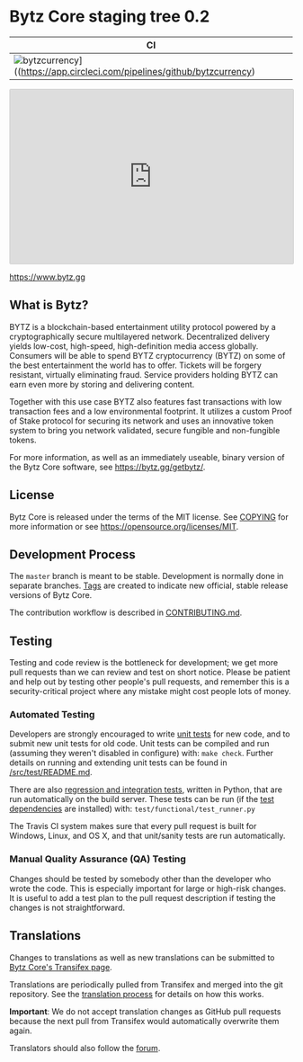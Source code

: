 Bytz Core staging tree 0.2
===========================

|CI|
|-|
|![bytzcurrency](https://circleci.com/gh/bytzcurrency/BYTZ.svg?style=shield)]((https://app.circleci.com/pipelines/github/bytzcurrency)|

<iframe src="https://snapcraft.io/bytz/embedded?button=black" frameborder="0" width="100%" height="310px" style="border: 1px solid #CCC; border-radius: 2px;"></iframe>

https://www.bytz.gg


What is Bytz?
-------------

BYTZ is a blockchain-based entertainment utility protocol powered by a
cryptographically secure multilayered network. Decentralized delivery
yields low-cost, high-speed, high-definition media access globally.
Consumers will be able to spend BYTZ cryptocurrency (BYTZ) on some
of the best entertainment the world has to offer. Tickets will be forgery
resistant, virtually eliminating fraud. Service providers holding BYTZ can
earn even more by storing and delivering content.

Together with this use case BYTZ also features fast transactions with low
transaction fees and a low environmental footprint. It utilizes a custom Proof
of Stake protocol for securing its network and uses an innovative token system
to bring you network validated, secure fungible and non-fungible tokens.

For more information, as well as an immediately useable, binary version of
the Bytz Core software, see https://bytz.gg/getbytz/.


License
-------

Bytz Core is released under the terms of the MIT license. See [COPYING](COPYING) for more
information or see https://opensource.org/licenses/MIT.

Development Process
-------------------

The `master` branch is meant to be stable. Development is normally done in separate branches.
[Tags](https://github.com/bytzcurrency/bytz/tags) are created to indicate new official,
stable release versions of Bytz Core.

The contribution workflow is described in [CONTRIBUTING.md](CONTRIBUTING.md).

Testing
-------

Testing and code review is the bottleneck for development; we get more pull
requests than we can review and test on short notice. Please be patient and help out by testing
other people's pull requests, and remember this is a security-critical project where any mistake might cost people
lots of money.

### Automated Testing

Developers are strongly encouraged to write [unit tests](src/test/README.md) for new code, and to
submit new unit tests for old code. Unit tests can be compiled and run
(assuming they weren't disabled in configure) with: `make check`. Further details on running
and extending unit tests can be found in [/src/test/README.md](/src/test/README.md).

There are also [regression and integration tests](/test), written
in Python, that are run automatically on the build server.
These tests can be run (if the [test dependencies](/test) are installed) with: `test/functional/test_runner.py`

The Travis CI system makes sure that every pull request is built for Windows, Linux, and OS X, and that unit/sanity tests are run automatically.

### Manual Quality Assurance (QA) Testing

Changes should be tested by somebody other than the developer who wrote the
code. This is especially important for large or high-risk changes. It is useful
to add a test plan to the pull request description if testing the changes is
not straightforward.

Translations
------------

Changes to translations as well as new translations can be submitted to
[Bytz Core's Transifex page](https://www.transifex.com/projects/p/bytz/).

Translations are periodically pulled from Transifex and merged into the git repository. See the
[translation process](doc/translation_process.md) for details on how this works.

**Important**: We do not accept translation changes as GitHub pull requests because the next
pull from Transifex would automatically overwrite them again.

Translators should also follow the [forum](https://www.bytz.gg/forum/topic/bytz-worldwide-collaboration.88/).
